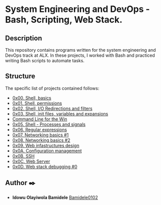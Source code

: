 # System Engineering and DevOps - Bash, Scripting, Web Stack. <!--/Web Stack Debugging, Networking & Security, CI/CD -->

## Description
This repository contains programs written for the system engineering and DevOps
track at ALX. In these projects, I worked with Bash and practiced
writing Bash scripts to automate tasks. <!--I learned about the OSI model and
various Linux networking tools. Further, I configured a distributed system -
two web servers and one load balancer - for deployment of my AirBnB project
using Nginx, HAProxy, certbot, ufw, and MySQL.-->

## Structure
The specific list of projects
contained follows:

* [0x00. Shell, basics](./0x00-shell_basics)
* [0x01. Shell, permissions](./0x01-shell_permissions)
* [0x02. Shell, I/O Redirections and filters](./0x02-shell_redirections)
* [0x03. Shell, init files, variables and expansions](./0x03-shell_variables_expansions)
* [Command Line for the Win](./command_line_for_the_win)
* [0x05. Shell - Processes and signals](./0x05-processes_and_signals/)
* [0x06. Regular expressions](./0x06-regular_expressions)
* [0x07. Networking basics #1](./0x07-networking_basics)
* [0x08. Networking basics #2](./0x08-networking_basics_2)
* [0x09. Web infastructures design](./0x09-web_infrastructure_design)
* [0x0A. Configuration management](./0x0A-configuration_management)
* [0x0B. SSH](./0x0B-ssh)
* [0x0C. Web Server](./0x0C-web_server)
* [0x0D. Web stack debugging #0](./0x0D-web_stack_debugging_0/)

## Author :black_nib:

* __Idowu Olayiwola Bamidele__ [Bamidele0102](https://github.com/Bamidele0102)